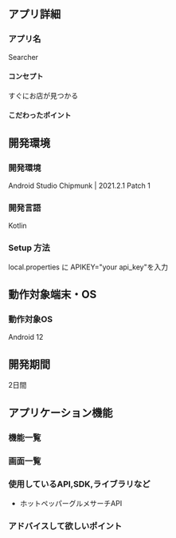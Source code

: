 ## アプリ詳細
### アプリ名
Searcher

#### コンセプト
すぐにお店が見つかる

#### こだわったポイント

## 開発環境
### 開発環境
Android Studio Chipmunk | 2021.2.1 Patch 1

### 開発言語
Kotlin

### Setup 方法
local.properties に APIKEY="your api_key"を入力

## 動作対象端末・OS
### 動作対象OS
Android 12

## 開発期間
2日間

## アプリケーション機能

### 機能一覧


### 画面一覧


### 使用しているAPI,SDK,ライブラリなど
- ホットペッパーグルメサーチAPI

### アドバイスして欲しいポイント
